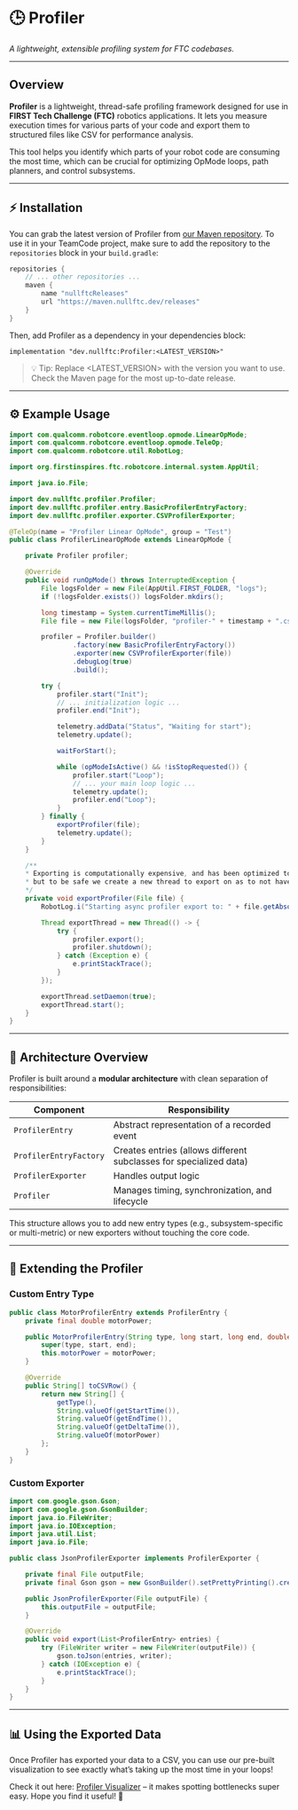# 🕒 Profiler
*A lightweight, extensible profiling system for FTC codebases.*

---

## Overview

**Profiler** is a lightweight, thread-safe profiling framework designed for use in **FIRST Tech Challenge (FTC)** robotics applications. It lets you measure execution times for various parts of your code and export them to structured files like CSV for performance analysis.

This tool helps you identify which parts of your robot code are consuming the most time, which can be crucial for optimizing OpMode loops, path planners, and control subsystems.

---

## ⚡ Installation

You can grab the latest version of Profiler from [our Maven repository](https://maven.nullftc.dev/#/releases/dev/nullftc/Profiler). To use it in your TeamCode project, make sure to add the repository to the `repositories` block in your `build.gradle`:

```groovy
repositories {
    // ... other repositories ...
    maven {
        name "nullftcReleases"
        url "https://maven.nullftc.dev/releases"
    }
}
```

Then, add Profiler as a dependency in your dependencies block:
```
implementation "dev.nullftc:Profiler:<LATEST_VERSION>"
```

> 💡 Tip: Replace <LATEST_VERSION> with the version you want to use. Check the Maven page for the most up-to-date release.

---

## ⚙️ Example Usage

```java
import com.qualcomm.robotcore.eventloop.opmode.LinearOpMode;
import com.qualcomm.robotcore.eventloop.opmode.TeleOp;
import com.qualcomm.robotcore.util.RobotLog;

import org.firstinspires.ftc.robotcore.internal.system.AppUtil;

import java.io.File;

import dev.nullftc.profiler.Profiler;
import dev.nullftc.profiler.entry.BasicProfilerEntryFactory;
import dev.nullftc.profiler.exporter.CSVProfilerExporter;

@TeleOp(name = "Profiler Linear OpMode", group = "Test")
public class ProfilerLinearOpMode extends LinearOpMode {

    private Profiler profiler;

    @Override
    public void runOpMode() throws InterruptedException {
        File logsFolder = new File(AppUtil.FIRST_FOLDER, "logs");
        if (!logsFolder.exists()) logsFolder.mkdirs();

        long timestamp = System.currentTimeMillis();
        File file = new File(logsFolder, "profiler-" + timestamp + ".csv");

        profiler = Profiler.builder()
                .factory(new BasicProfilerEntryFactory())
                .exporter(new CSVProfilerExporter(file))
                .debugLog(true)
                .build();

        try {
            profiler.start("Init");
            // ... initialization logic ...
            profiler.end("Init");

            telemetry.addData("Status", "Waiting for start");
            telemetry.update();

            waitForStart();

            while (opModeIsActive() && !isStopRequested()) {
                profiler.start("Loop");
                // ... your main loop logic ...
                telemetry.update();
                profiler.end("Loop");
            }
        } finally {
            exportProfiler(file);
            telemetry.update();
        }
    }

    /**
    * Exporting is computationally expensive, and has been optimized to the best it can be,
    * but to be safe we create a new thread to export on as to not have the program be stuck in stop()
    */
    private void exportProfiler(File file) {
        RobotLog.i("Starting async profiler export to: " + file.getAbsolutePath());

        Thread exportThread = new Thread(() -> {
            try {
                profiler.export();
                profiler.shutdown();
            } catch (Exception e) {
                e.printStackTrace();
            }
        });

        exportThread.setDaemon(true);
        exportThread.start();
    }
}
```

---

## 🧩 Architecture Overview

Profiler is built around a **modular architecture** with clean separation of responsibilities:

| Component              | Responsibility                                                     |
|------------------------|--------------------------------------------------------------------|
| `ProfilerEntry`        | Abstract representation of a recorded event                        |
| `ProfilerEntryFactory` | Creates entries (allows different subclasses for specialized data) |
| `ProfilerExporter`     | Handles output logic                                               |
| `Profiler`             | Manages timing, synchronization, and lifecycle                     |


This structure allows you to add new entry types (e.g., subsystem-specific or multi-metric) or new exporters without touching the core code.

---

## 🧠 Extending the Profiler

### Custom Entry Type

```java
public class MotorProfilerEntry extends ProfilerEntry {
    private final double motorPower;

    public MotorProfilerEntry(String type, long start, long end, double motorPower) {
        super(type, start, end);
        this.motorPower = motorPower;
    }

    @Override
    public String[] toCSVRow() {
        return new String[] {
            getType(),
            String.valueOf(getStartTime()),
            String.valueOf(getEndTime()),
            String.valueOf(getDeltaTime()),
            String.valueOf(motorPower)
        };
    }
}
```

### Custom Exporter

```java
import com.google.gson.Gson;
import com.google.gson.GsonBuilder;
import java.io.FileWriter;
import java.io.IOException;
import java.util.List;
import java.io.File;

public class JsonProfilerExporter implements ProfilerExporter {

    private final File outputFile;
    private final Gson gson = new GsonBuilder().setPrettyPrinting().create();

    public JsonProfilerExporter(File outputFile) {
        this.outputFile = outputFile;
    }

    @Override
    public void export(List<ProfilerEntry> entries) {
        try (FileWriter writer = new FileWriter(outputFile)) {
            gson.toJson(entries, writer);
        } catch (IOException e) {
            e.printStackTrace();
        }
    }
}
```

---

## 📊 Using the Exported Data

Once Profiler has exported your data to a CSV, you can use our pre-built visualization to see exactly what’s taking up the most time in your loops!  

Check it out here: [Profiler Visualizer](https://insights.nullftc.dev/) – it makes spotting bottlenecks super easy. Hope you find it useful! 🙂
